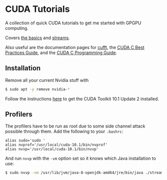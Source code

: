 
CUDA Tutorials
==============

A collection of quick CUDA tutorials to get me started with GPGPU computing.

Covers [the basics](https://devblogs.nvidia.com/even-easier-introduction-cuda/)
and
[streams](https://devblogs.nvidia.com/gpu-pro-tip-cuda-7-streams-simplify-concurrency/).

Also useful are the documentation pages for
[cufft](https://docs.nvidia.com/cuda/cufft/index.html), the [CUDA C Best
Practices
Guide](https://docs.nvidia.com/cuda/cuda-c-best-practices-guide/index.html),
and the [CUDA C Programming
Guide](https://docs.nvidia.com/cuda/cuda-c-programming-guide/index.html).


Installation
------------

Remove all your current Nvidia stuff with

```sh
$ sudo apt -y remove nvidia-*
```

Follow the instructions [here](https://developer.nvidia.com/cuda-downloads) to
get the CUDA Toolkit 10.1 Update 2 installed.

Profilers
---------

The profilers have to be run as root due to some side channel attack possible
through them.  Add the following to your `.bashrc`:

```
alias sudo='sudo '
alias nvprof='/usr/local/cuda-10.1/bin/nvprof'
alias nvvp='/usr/local/cuda-10.1/bin/nvvp'
```

And run `nvvp` with the `-vm` option set so it knows which Java installation to
use:

```sh
$ sudo nvvp -vm /usr/lib/jvm/java-8-openjdk-amd64/jre/bin/java ./stream_legacy
```
